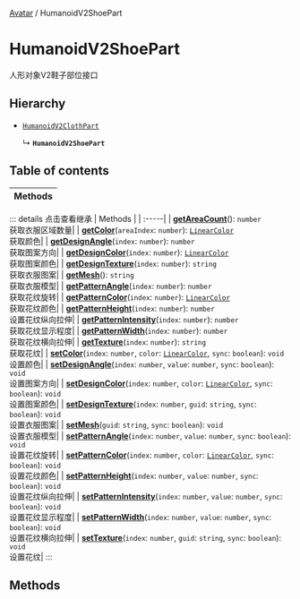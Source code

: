 [Avatar](../groups/Avatar.Avatar.md) / HumanoidV2ShoePart

# HumanoidV2ShoePart <Badge type="tip" text="Class" /> <Score text="HumanoidV2ShoePart" />

人形对象V2鞋子部位接口

## Hierarchy

- [`HumanoidV2ClothPart`](Gameplay.HumanoidV2ClothPart.md)

  ↳ **`HumanoidV2ShoePart`**

## Table of contents

| Methods |
| :-----|


::: details 点击查看继承
| Methods |
| :-----|
| **[getAreaCount](Gameplay.HumanoidV2ClothPart.md#getareacount)**(): `number` <br> 获取衣服区域数量|
| **[getColor](Gameplay.HumanoidV2ClothPart.md#getcolor)**(`areaIndex`: `number`): [`LinearColor`](Type.LinearColor.md) <br> 获取颜色|
| **[getDesignAngle](Gameplay.HumanoidV2ClothPart.md#getdesignangle)**(`index`: `number`): `number` <br> 获取图案方向|
| **[getDesignColor](Gameplay.HumanoidV2ClothPart.md#getdesigncolor)**(`index`: `number`): [`LinearColor`](Type.LinearColor.md) <br> 获取图案颜色|
| **[getDesignTexture](Gameplay.HumanoidV2ClothPart.md#getdesigntexture)**(`index`: `number`): `string` <br> 获取衣服图案|
| **[getMesh](Gameplay.HumanoidV2ClothPart.md#getmesh)**(): `string` <br> 获取衣服模型|
| **[getPatternAngle](Gameplay.HumanoidV2ClothPart.md#getpatternangle)**(`index`: `number`): `number` <br> 获取花纹旋转|
| **[getPatternColor](Gameplay.HumanoidV2ClothPart.md#getpatterncolor)**(`index`: `number`): [`LinearColor`](Type.LinearColor.md) <br> 获取花纹颜色|
| **[getPatternHeight](Gameplay.HumanoidV2ClothPart.md#getpatternheight)**(`index`: `number`): `number` <br> 设置花纹纵向拉伸|
| **[getPatternIntensity](Gameplay.HumanoidV2ClothPart.md#getpatternintensity)**(`index`: `number`): `number` <br> 获取花纹显示程度|
| **[getPatternWidth](Gameplay.HumanoidV2ClothPart.md#getpatternwidth)**(`index`: `number`): `number` <br> 获取花纹横向拉伸|
| **[getTexture](Gameplay.HumanoidV2ClothPart.md#gettexture)**(`index`: `number`): `string` <br> 获取花纹|
| **[setColor](Gameplay.HumanoidV2ClothPart.md#setcolor)**(`index`: `number`, `color`: [`LinearColor`](Type.LinearColor.md), `sync`: `boolean`): `void` <br> 设置颜色|
| **[setDesignAngle](Gameplay.HumanoidV2ClothPart.md#setdesignangle)**(`index`: `number`, `value`: `number`, `sync`: `boolean`): `void` <br> 设置图案方向|
| **[setDesignColor](Gameplay.HumanoidV2ClothPart.md#setdesigncolor)**(`index`: `number`, `color`: [`LinearColor`](Type.LinearColor.md), `sync`: `boolean`): `void` <br> 设置图案颜色|
| **[setDesignTexture](Gameplay.HumanoidV2ClothPart.md#setdesigntexture)**(`index`: `number`, `guid`: `string`, `sync`: `boolean`): `void` <br> 设置衣服图案|
| **[setMesh](Gameplay.HumanoidV2ClothPart.md#setmesh)**(`guid`: `string`, `sync`: `boolean`): `void` <br> 设置衣服模型|
| **[setPatternAngle](Gameplay.HumanoidV2ClothPart.md#setpatternangle)**(`index`: `number`, `value`: `number`, `sync`: `boolean`): `void` <br> 设置花纹旋转|
| **[setPatternColor](Gameplay.HumanoidV2ClothPart.md#setpatterncolor)**(`index`: `number`, `color`: [`LinearColor`](Type.LinearColor.md), `sync`: `boolean`): `void` <br> 设置花纹颜色|
| **[setPatternHeight](Gameplay.HumanoidV2ClothPart.md#setpatternheight)**(`index`: `number`, `value`: `number`, `sync`: `boolean`): `void` <br> 设置花纹纵向拉伸|
| **[setPatternIntensity](Gameplay.HumanoidV2ClothPart.md#setpatternintensity)**(`index`: `number`, `value`: `number`, `sync`: `boolean`): `void` <br> 设置花纹显示程度|
| **[setPatternWidth](Gameplay.HumanoidV2ClothPart.md#setpatternwidth)**(`index`: `number`, `value`: `number`, `sync`: `boolean`): `void` <br> 设置花纹横向拉伸|
| **[setTexture](Gameplay.HumanoidV2ClothPart.md#settexture)**(`index`: `number`, `guid`: `string`, `sync`: `boolean`): `void` <br> 设置花纹|
:::


## Methods